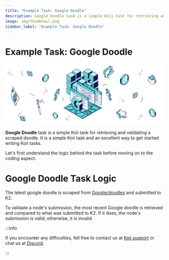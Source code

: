 ```yaml
---
title: "Example Task: Google Doodle"
description: Google Doodle task is a simple Koii task for retrieving and validating a scraped doodle. It is a simple Koii task and an excellent way to get started writing Koii tasks.
image: img/thumbnail.png
sidebar_label: "Example Task: Google Doodle"
---
```


# Example Task: Google Doodle

![banner](../img/Example%20Task_%20Google%20Doodle.svg)

**Google Doodle** task is a simple Koii task for retrieving and validating a scraped doodle. It is a simple Koii task and an excellent way to get started writing Koii tasks.

Let's first understand the logic behind the task before moving on to the coding aspect.

# Google Doodle Task Logic

The latest google doodle is scraped from [Google/doodles](https://www.google.com/doodles) and submitted to K2.

To validate a node's submission, the most recent Google doodle is retrieved and compared to what was submitted to K2. If it does, the node's submission is valid; otherwise, it is invalid.

:::info

If you encounter any difficulties, fell free to contact us at [Koii support](https://share.hsforms.com/1Nmy8p6zWSN2J2skJn5EcOQc20dg) or chat us at [Discord](https://discord.com/invite/koii).

:::
